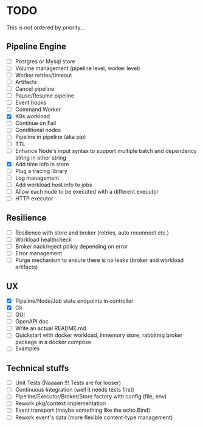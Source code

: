 # TODO

This is not ordered by priority...

## Pipeline Engine

- [ ] Postgres or Mysql store
- [ ] Volume management (pipeline level, worker level)
- [ ] Worker retries/timeout
- [ ] Artifacts
- [ ] Cancel pipeline
- [ ] Pause/Resume pipeline
- [ ] Event hooks
- [ ] Command Worker
- [x] K8s workload
- [ ] Continue on Fail
- [ ] Conditional nodes
- [ ] Pipeline in pipeline (aka pip)
- [ ] TTL
- [ ] Enhance Node's input syntax to support multiple batch and dependency string in other string
- [x] Add time info in store
- [ ] Plug a tracing library
- [ ] Log management
- [ ] Add workload host info to jobs
- [ ] Allow each node to be executed with a different executor
- [ ] HTTP executor

## Resilience

- [ ] Resilience with store and broker (retries, auto reconnect etc.)
- [ ] Workload healthcheck
- [ ] Broker nack/reject policy depending on error
- [ ] Error management
- [ ] Purge mechanism to ensure there is no leaks (broker and workload artifacts)

## UX

- [x] Pipeline/Node/Job state endpoints in controller
- [x] Cli
- [ ] GUI
- [ ] OpenAPI doc
- [ ] Write an actual README.md
- [ ] Quickstart with docker workload, inmemory store, rabbitmq broker package in a docker compose
- [ ] Examples

## Technical stuffs

- [ ] Unit Tests (Naaaan !!! Tests are for looser)
- [ ] Continuous Integration (well it needs tests first)
- [ ] Pipeline/Executor/Broker/Store factory with config (file, env)
- [ ] Rework pkg/context implementation
- [ ] Event transport (maybe something like the echo.Bind)
- [ ] Rework event's data (more flexible content-type management)
